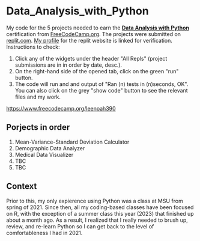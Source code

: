 # Data_Analysis_with_Python
My code for the 5 projects needed to earn the [**Data Analysis with Python**](https://www.freecodecamp.org/learn/data-analysis-with-python/) certification from [FreeCodeCamp.org](https://www.freecodecamp.org/learn). The projects were submitted on [replit.com](https://replit.com/). [My profile](https://replit.com/@leenoah390) for the replit website is linked for verification. Instructions to check: <br />

1. Click any of the widgets under the header "All Repls" (project submissions are in in order by date, desc.).
1. On the right-hand side of the opened tab, click on the green "run" button.
1. The code will run and and output of "Ran (n) tests in (n)seconds, OK".
You can also click on the grey "show code" button to see the relevant files and my work.


https://www.freecodecamp.org/leenoah390

## Porjects in order ##
1. Mean-Variance-Standard Deviation Calculator
2. Demographic Data Analyzer
3. Medical Data Visualizer
4. TBC
5. TBC

## Context ##
Prior to this, my only expierence using Python was a class at MSU from spring of 2021. Since then, all my coding-based classes have been focused on R, with the exception of a summer class this year (2023) that finished up about a month ago. As a result, I realized that I really needed to brush up, review, and re-learn Python so I can get back to the level of comfortableness I had in 2021.
